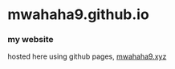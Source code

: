 # mwahaha9.github.io

### my website

hosted here using github pages, <a href="https://mwahaha9.xyz">mwahaha9.xyz</a>
